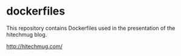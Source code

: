 # dockerfiles


This repository contains Dockerfiles used in the presentation of the hitechmug blog.

http://hitechmug.com/
